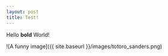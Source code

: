 ```yaml
---
layout: post
title: Test!
---
```


Hello **bold** World!

![A funny image]({{ site.baseurl }}/images/totoro_sanders.png)

